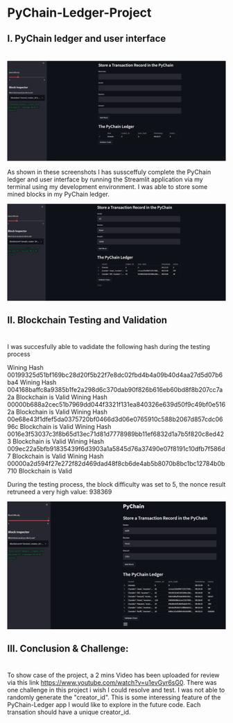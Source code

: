# PyChain-Ledger-Project

## I. PyChain ledger and user interface
#

<img src="./Pychainhost.png" />

As shown in these  screenshots  I has sussceffuly complete the PyChain ledger and user interface by running the  Streamlit application via my  terminal using  my development environment. I was able to  store some mined blocks in my  PyChain ledger. 


<img src="./Pychainwith data.png" />


## II. Blockchain Testing and Validation 
#

I was succesfully able to vadidate the following hash during the testing process

Wining Hash 00199325d51bf169bc28d20f5b22f7e8dc02fbd4b4a09b40d4aa27d5d07b6ba4
Wining Hash 004168baffc8a9385b1fe2a298d6c370dab90f826b616eb60bd8f8b207cc7a2a
Blockchain is Valid
Wining Hash 00000b688a2cec51b7969dd044f3321f131ea840326e639d50f9c49bf0e5162a
Blockchain is Valid
Wining Hash 00e68e43f1dfef5da0375720bf0466d3d06e0765910c588b2067d857cdc0696c
Blockchain is Valid
Wining Hash 0016e3f53037c3f8b65d13ec71d81d7778989bb11ef6832d1a7b5f820c8ed423
Blockchain is Valid
Wining Hash 009ec22a5bfb91835439f6d3903a1a5845d76a37490e07f8191c10dfb7f586d7
Blockchain is Valid
Wining Hash 00000a2d594f27e272f82d469dad48f8cb6de4ab5b8070b8bc1bc12784b0b710
Blockchain is Valid

During the testing process, the block difficulty was set to 5, the nonce result retruneed a very high value:  938369


<img src="./More difficulty.png" />


## III. Conclusion & Challenge:
#
To show case of the project, a 2 mins Video has been uploaded for review via this link  https://www.youtube.com/watch?v=u1evGyr6sG0. 
 There was one challenge in this project i wish I could resolve and test. I was not able to randomly  generate  the "creator_id". This is some interessing feature  of the PyChain-Ledger app I would like to explore in the future code. Each transation should have a unique creator_id.   
